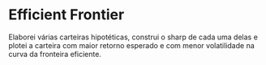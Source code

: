 # Efficient Frontier
 
Elaborei várias carteiras hipotéticas, construi o sharp de cada uma delas e plotei a carteira com maior retorno esperado e com menor volatilidade na curva da fronteira eficiente.
